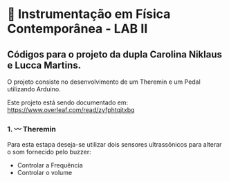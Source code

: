 # 🔌 Instrumentação em Física Contemporânea - LAB II

## Códigos para o projeto da dupla Carolina Niklaus e Lucca Martins. 

O projeto consiste no desenvolvimento de um Theremin e um Pedal utilizando Arduino. 

Este projeto está sendo documentado em: https://www.overleaf.com/read/zyfphtqjtxbq

### 1. 〰️ Theremin
Para esta estapa deseja-se utilizar dois sensores ultrassônicos para alterar o som fornecido pelo buzzer:
- Controlar a Frequência 
- Controlar o volume


